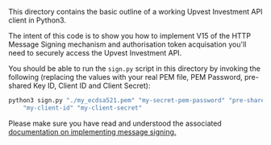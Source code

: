 This directory contains the basic outline of a working Upvest
Investment API client in Python3.

The intent of this code is to show you how to implement V15 of the
HTTP Message Signing mechanism and authorisation token acquisation
you'll need to securely access the Upvest Investment API.

You should be able to run the `sign.py` script in this directory by
invoking the following (replacing the values with your real PEM file,
PEM Password, pre-shared Key ID, Client ID and Client Secret):

```sh
python3 sign.py "./my_ecdsa521.pem" "my-secret-pem-password" "pre-shared-key-id" \
	"my-client-id" "my-client-secret"
```

Please make sure you have read and understood the associated [documentation on implementing message signing.](https://docs.upvest.co/tutorials/implementing_http_signatures) 
